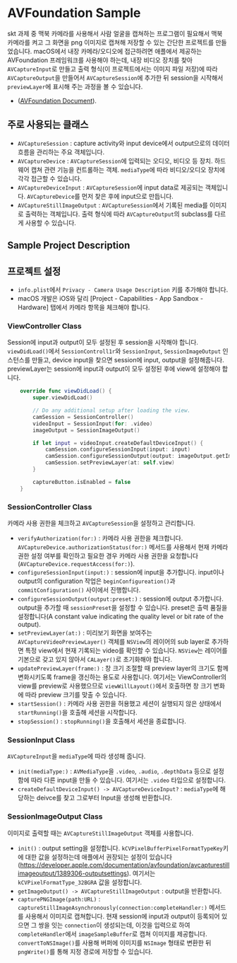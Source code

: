 # AVFoundation Sample
skt 과제 중 맥북 카메라를 사용해서 사람 얼굴을 캡쳐하는 프로그램이 필요해서 맥북 카메라를 켜고 그 화면을 png 이미지로 캡쳐해 저장할 수 있는 간단한 프로젝트를 만들었습니다. macOS에서 내장 카메라/오디오에 접근하려면 애플에서 제공하는 AVFoundation 프레임워크를 사용해야 하는데, 내장 비디오 장치를 찾아 `AVCaptureInput`로 만들고 출력 형식(이 프로젝트에서는 이미지 파일 저장)에 따라 `AVCaptureOutput`을 만들어서 `AVCaptureSession`에 추가한 뒤 session을 시작해서 `previewLayer`에 표시해 주는 과정을 볼 수 있습니다.
- ([AVFoundation Document](https://developer.apple.com/documentation/avfoundation/cameras_and_media_capture)).

## 주로 사용되는 클래스
- `AVCaptureSession` : capture activity와 input device에서 output으로의 데이터 흐름을 관리하는 주요 객체입니다.
- `AVCaptureDevice` : `AVCaptureSession`에 입력되는 오디오, 비디오 등 장치. 하드웨어 캡쳐 관련 기능을 컨트롤하는 객체. `mediaType`에 따라 비디오/오디오 장치에 각각 접근할 수 있습니다.
- `AVCaptureDeviceInput` : `AVCaptureSession`에 input data로 제공되는 객체입니다. `AVCaptureDevice`를 먼저 찾은 후에 input으로 만듭니다.
- `AVCaptureStillImageOutput` : `AVCaptureSession`에서 기록된 media를 이미지로 출력하는 객체입니다. 출력 형식에 따라 `AVCaptureOutput`의 subclass를 다르게 사용할 수 있습니다.

## Sample Project Description
## 프로젝트 설정
- `info.plist`에서 `Privacy - Camera Usage Description` 키를 추가해야 합니다.
- macOS 개발은 iOS와 달리 [Project - Capabilities - App Sandbox - Hardware] 탭에서 카메라 항목을 체크해야 합니다.

### ViewController Class
Session에 input과 output이 모두 설정된 후 session을 시작해야 합니다. `viewDidLoad()`에서 `SessionControll1r`와 `SessionInput`, `SessionImageOutput` 인스턴스를 만들고, device input을 찾으면 session에 input, output을 설정해줍니다. previewLayer는 session에 input과 output이 모두 설정된 후에 view에 설정해야 합니다.
``` swift
    override func viewDidLoad() {
        super.viewDidLoad()

        // Do any additional setup after loading the view.
        camSession = SessionController()
        videoInput = SessionInput(for: .video)
        imageOutput = SessionImageOutput()

        if let input = videoInput.createDefaultDeviceInput() {
            camSession.configureSessionInput(input: input)
            camSession.configureSessionOutput(output: imageOutput.getImageOutput(), preset: .photo)
            camSession.setPreviewLayer(at: self.view)
        }

        captureButton.isEnabled = false
    }
```

### SessionController Class
카메라 사용 권한을 체크하고 `AVCaptureSession`을 설정하고 관리합니다.
- `verifyAuthorization(for:)` : 카메라 사용 권한을 체크합니다. `AVCaptureDevice.authorizationStatus(for:)` 메서드를 사용해서 현재 카메라 권한 설정 여부를 확인하고 필요한 경우 카메라 사용 권한을 요청합니다(`AVCaptureDevice.requestAccess(for:)`).
- `configureSessionInput(input:)` : session에 input을 추가합니다. input이나 output의 configuration 작업은 `beginConfigureation()`과 `commitConfiguration()` 사이에서 진행합니다.
- `configureSessionOutput(output:preset:)` : session에 output 추가합니다. output을 추가할 때 `sessionPreset`을 설정할 수 있습니다. preset은 출력 품질을 설정합니다(A constant value indicating the quality level or bit rate of the output).
- `setPreviewLayer(at:)` : 미리보기 화면을 보여주는 `AVCaptureVideoPreviewLayer()` 객체를 `NSView`의 레이어의 sub layer로 추가하면 특정 view에서 현재 기록되는 video를 확인할 수 있습니다. `NSView`는 레이어를 기본으로 갖고 있지 않아서 `CALayer()`로 초기화해야 합니다.
- `updatePreviewLayer(frame:)` : 창 크기 조절할 때 preview layer의 크기도 함께 변화시키도록 frame을 갱신하는 용도로 사용합니다. 여기서는 ViewController의 view를 preview로 사용했으므로 `viewWillLayout()`에서 호출하면 창 크기 변화에 따라 preview 크기를 맞출 수 있습니다.
- `startSession()` : 카메라 사용 권한을 허용했고 세션이 실행되지 않은 상태에서 `startRunning()`을 호출해 세션을 시작합니다.
- `stopSession()` : `stopRunning()`을 호출해서 세션을 종료합니다.

### SessionInput Class
`AVCaptureInput`을 `mediaType`에 따라 생성해 줍니다.
- `init(mediaType:)` : `AVMediaType`을 `.video`, `.audio`, `.depthData` 등으로 설정함에 따라 다른 input을 만들 수 있습니다. 여기서는 `.video` 타입으로 설정합니다.
- `createDefaultDeviceInput() -> AVCaptureDeviceInput?` : `mediaType`에 해당하는 deivce를 찾고 그로부터 Input을 생성해 반환합니다.

### SessionImageOutput Class
이미지로 출력할 때는 `AVCaptureStillImageOutput` 객체를 사용합니다.
- `init()` : output setting을 설정합니다. `kCVPixelBufferPixelFormatTypeKey`키에 대한 값을 설정하는데 애플에서 권장되는 설정이 있습니다(https://developer.apple.com/documentation/avfoundation/avcapturestillimageoutput/1389306-outputsettings). 여기서는 `kCVPixelFormatType_32BGRA` 값을 설정합니다.
- `getImageOutput() -> AVCaptureStillImageOutput` : output을 반환합니다.
- `capturePNGImage(path:URL)` : `captureStillImageAsynchronously(connection:completeHandler:)` 메서드를 사용해서 이미지로 캡쳐합니다. 현재 session에 input과 output이 등록되어 있으면 그 쌍을 잇는 `connection`이 생성되는데, 이것을 입력으로 하여 `completeHandler`에서 `imageSampleBuffer`로 캡쳐 이미지를 제공합니다. `convertToNSImage()`를 사용해 버퍼에 이미지를 `NSImage` 형태로 변환한 뒤 `pngWrite()`를 통해 지정 경로에 저장할 수 있습니다.
